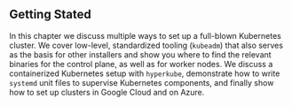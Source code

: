 ## Getting Stated

In this chapter we discuss multiple ways to set up a full-blown Kubernetes cluster. We cover low-level, standardized tooling (`kubeadm`) that also serves as the basis for other installers and show you where to find the relevant binaries for the control plane, as well as for worker nodes. We discuss a containerized Kubernetes setup with `hyperkube`, demonstrate how to write `systemd` unit files to supervise Kubernetes components, and finally show how to set up clusters in Google Cloud and on Azure.